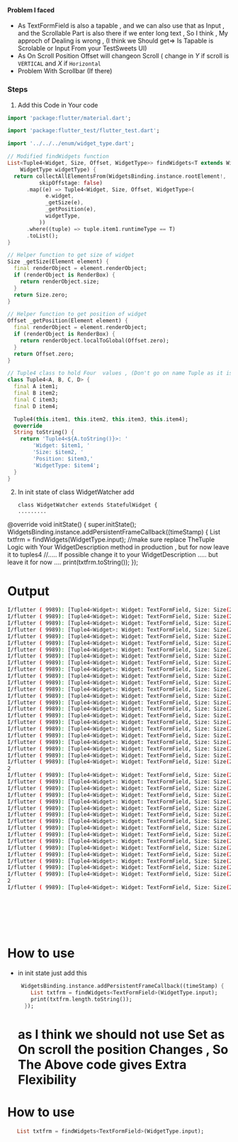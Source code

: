 ####  Problem I faced

* As TextFormField is also a tapable , and we can also use that as Input , and the Scrollable Part is also there if we enter long text , So I think , My approch of Dealing is wrong , (I think we  Should get=> Is Tapable is Scrolable or Input From your TestSweets UI)
* As On Scroll Position Offset will changeon Scroll ( change in *Y* if scroll is `VERTICAL` and *X* if `Horizontal`
* Problem With Scrollbar (If there)

### Steps

1. Add this Code in Your code

```dart
import 'package:flutter/material.dart';

import 'package:flutter_test/flutter_test.dart';

import '../../../enum/widget_type.dart';

// Modified findWidgets function
List<Tuple4<Widget, Size, Offset, WidgetType>> findWidgets<T extends Widget>(
    WidgetType widgetType) {
  return collectAllElementsFrom(WidgetsBinding.instance.rootElement!,
          skipOffstage: false)
      .map((e) => Tuple4<Widget, Size, Offset, WidgetType>(
            e.widget,
            _getSize(e),
            _getPosition(e),
            widgetType,
          ))
      .where((tuple) => tuple.item1.runtimeType == T)
      .toList();
}

// Helper function to get size of widget
Size _getSize(Element element) {
  final renderObject = element.renderObject;
  if (renderObject is RenderBox) {
    return renderObject.size;
  }
  return Size.zero;
}

// Helper function to get position of widget
Offset _getPosition(Element element) {
  final renderObject = element.renderObject;
  if (renderObject is RenderBox) {
    return renderObject.localToGlobal(Offset.zero);
  }
  return Offset.zero;
}

// Tuple4 class to hold Four  values , (Don't go on name Tuple as it is used for 3 , as i modified it for 4)
class Tuple4<A, B, C, D> {
  final A item1;
  final B item2;
  final C item3;
  final D item4;

  Tuple4(this.item1, this.item2, this.item3, this.item4);
  @override
  String toString() {
    return 'Tuple4<${A.toString()}>: '
        'Widget: $item1, '
        'Size: $item2, '
        'Position: $item3,'
        'WidgetType: $item4';
  }
}
```

2. In init state of class WidgetWatcher add
   ```
   class WidgetWatcher extends StatefulWidget {
   .........

 @override
  void initState() {
    super.initState();
     WidgetsBinding.instance.addPersistentFrameCallback((timeStamp) {
      List txtfrm = findWidgets<TextFormField>(WidgetType.input); //make sure replace TheTuple Logic with Your WidgetDescription method in production , but for now leave it to tuples4
      //..... If possible change it to your  WidgetDescription ..... but leave it for now ....
      print(txtfrm.toString());
    });


# Output
```bash
I/flutter ( 9989): [Tuple4<Widget>: Widget: TextFormField, Size: Size(258.0, 24.0), Position: Offset(51.0, -654.2),WidgetType: WidgetType.input, Tuple4<Widget>: Widget: TextFormField, Size: Size(258.0, 24.0), Position: Offset(51.0, -579.2),WidgetType: WidgetType.input, Tuple4<Widget>: Widget: TextFormField, Size: Size(258.0, 24.0), Position: Offset(51.0, 623.8),WidgetType: WidgetType.input]
I/flutter ( 9989): [Tuple4<Widget>: Widget: TextFormField, Size: Size(258.0, 24.0), Position: Offset(51.0, -654.4),WidgetType: WidgetType.input, Tuple4<Widget>: Widget: TextFormField, Size: Size(258.0, 24.0), Position: Offset(51.0, -579.4),WidgetType: WidgetType.input, Tuple4<Widget>: Widget: TextFormField, Size: Size(258.0, 24.0), Position: Offset(51.0, 623.6),WidgetType: WidgetType.input]
I/flutter ( 9989): [Tuple4<Widget>: Widget: TextFormField, Size: Size(258.0, 24.0), Position: Offset(51.0, -657.4),WidgetType: WidgetType.input, Tuple4<Widget>: Widget: TextFormField, Size: Size(258.0, 24.0), Position: Offset(51.0, -582.4),WidgetType: WidgetType.input, Tuple4<Widget>: Widget: TextFormField, Size: Size(258.0, 24.0), Position: Offset(51.0, 620.6),WidgetType: WidgetType.input]
I/flutter ( 9989): [Tuple4<Widget>: Widget: TextFormField, Size: Size(258.0, 24.0), Position: Offset(51.0, -693.8),WidgetType: WidgetType.input, Tuple4<Widget>: Widget: TextFormField, Size: Size(258.0, 24.0), Position: Offset(51.0, -618.8),WidgetType: WidgetType.input, Tuple4<Widget>: Widget: TextFormField, Size: Size(258.0, 24.0), Position: Offset(51.0, 584.2),WidgetType: WidgetType.input]
I/flutter ( 9989): [Tuple4<Widget>: Widget: TextFormField, Size: Size(258.0, 24.0), Position: Offset(51.0, -728.7),WidgetType: WidgetType.input, Tuple4<Widget>: Widget: TextFormField, Size: Size(258.0, 24.0), Position: Offset(51.0, -653.7),WidgetType: WidgetType.input, Tuple4<Widget>: Widget: TextFormField, Size: Size(258.0, 24.0), Position: Offset(51.0, 549.3),WidgetType: WidgetType.input]
I/flutter ( 9989): [Tuple4<Widget>: Widget: TextFormField, Size: Size(258.0, 24.0), Position: Offset(51.0, -757.4),WidgetType: WidgetType.input, Tuple4<Widget>: Widget: TextFormField, Size: Size(258.0, 24.0), Position: Offset(51.0, -682.4),WidgetType: WidgetType.input, Tuple4<Widget>: Widget: TextFormField, Size: Size(258.0, 24.0), Position: Offset(51.0, 520.6),WidgetType: WidgetType.input]
I/flutter ( 9989): [Tuple4<Widget>: Widget: TextFormField, Size: Size(258.0, 24.0), Position: Offset(51.0, -783.0),WidgetType: WidgetType.input, Tuple4<Widget>: Widget: TextFormField, Size: Size(258.0, 24.0), Position: Offset(51.0, -708.0),WidgetType: WidgetType.input, Tuple4<Widget>: Widget: TextFormField, Size: Size(258.0, 24.0), Position: Offset(51.0, 495.0),WidgetType: WidgetType.input]
I/flutter ( 9989): [Tuple4<Widget>: Widget: TextFormField, Size: Size(258.0, 24.0), Position: Offset(51.0, -805.5),WidgetType: WidgetType.input, Tuple4<Widget>: Widget: TextFormField, Size: Size(258.0, 24.0), Position: Offset(51.0, -730.5),WidgetType: WidgetType.input, Tuple4<Widget>: Widget: TextFormField, Size: Size(258.0, 24.0), Position: Offset(51.0, 472.5),WidgetType: WidgetType.input]
I/flutter ( 9989): [Tuple4<Widget>: Widget: TextFormField, Size: Size(258.0, 24.0), Position: Offset(51.0, -825.1),WidgetType: WidgetType.input, Tuple4<Widget>: Widget: TextFormField, Size: Size(258.0, 24.0), Position: Offset(51.0, -750.1),WidgetType: WidgetType.input, Tuple4<Widget>: Widget: TextFormField, Size: Size(258.0, 24.0), Position: Offset(51.0, 452.9),WidgetType: WidgetType.input]
I/flutter ( 9989): [Tuple4<Widget>: Widget: TextFormField, Size: Size(258.0, 24.0), Position: Offset(51.0, -841.8),WidgetType: WidgetType.input, Tuple4<Widget>: Widget: TextFormField, Size: Size(258.0, 24.0), Position: Offset(51.0, -766.8),WidgetType: WidgetType.input, Tuple4<Widget>: Widget: TextFormField, Size: Size(258.0, 24.0), Position: Offset(51.0, 436.2),WidgetType: WidgetType.input]
I/flutter ( 9989): [Tuple4<Widget>: Widget: TextFormField, Size: Size(258.0, 24.0), Position: Offset(51.0, -855.9),WidgetType: WidgetType.input, Tuple4<Widget>: Widget: TextFormField, Size: Size(258.0, 24.0), Position: Offset(51.0, -780.9),WidgetType: WidgetType.input, Tuple4<Widget>: Widget: TextFormField, Size: Size(258.0, 24.0), Position: Offset(51.0, 422.1),WidgetType: WidgetType.input]
I/flutter ( 9989): [Tuple4<Widget>: Widget: TextFormField, Size: Size(258.0, 24.0), Position: Offset(51.0, -865.5),WidgetType: WidgetType.input, Tuple4<Widget>: Widget: TextFormField, Size: Size(258.0, 24.0), Position: Offset(51.0, -790.5),WidgetType: WidgetType.input, Tuple4<Widget>: Widget: TextFormField, Size: Size(258.0, 24.0), Position: Offset(51.0, 412.5),WidgetType: WidgetType.input]
I/flutter ( 9989): [Tuple4<Widget>: Widget: TextFormField, Size: Size(258.0, 24.0), Position: Offset(51.0, -893.6),WidgetType: WidgetType.input, Tuple4<Widget>: Widget: TextFormField, Size: Size(258.0, 24.0), Position: Offset(51.0, -817.2),WidgetType: WidgetType.input, Tuple4<Widget>: Widget: TextFormField, Size: Size(258.0, 24.0), Position: Offset(51.0, 409.0),WidgetType: WidgetType.input]
I/flutter ( 9989): [Tuple4<Widget>: Widget: TextFormField, Size: Size(258.0, 24.0), Position: Offset(51.0, -889.1),WidgetType: WidgetType.input, Tuple4<Widget>: Widget: TextFormField, Size: Size(258.0, 24.0), Position: Offset(51.0, -812.9),WidgetType: WidgetType.input, Tuple4<Widget>: Widget: TextFormField, Size: Size(258.0, 24.0), Position: Offset(51.0, 409.6),WidgetType: WidgetType.input]
I/flutter ( 9989): [Tuple4<Widget>: Widget: TextFormField, Size: Size(258.0, 24.0), Position: Offset(51.0, -885.0),WidgetType: WidgetType.input, Tuple4<Widget>: Widget: TextFormField, Size: Size(258.0, 24.0), Position: Offset(51.0, -809.0),WidgetType: WidgetType.input, Tuple4<Widget>: Widget: TextFormField, Size: Size(258.0, 24.0), Position: Offset(51.0, 410.1),WidgetType: WidgetType.input]
I/flutter ( 9989): [Tuple4<Widget>: Widget: TextFormField, Size: Size(258.0, 24.0), Position: Offset(51.0, -881.3),WidgetType: WidgetType.input, Tuple4<Widget>: Widget: TextFormField, Size: Size(258.0, 24.0), Position: Offset(51.0, -805.5),WidgetType: WidgetType.input, Tuple4<Widget>: Widget: TextFormField, Size: Size(258.0, 24.0), Position: Offset(51.0, 410.6),WidgetType: WidgetType.input]
I/flutter ( 9989): [Tuple4<Widget>: Widget: TextFormField, Size: Size(258.0, 24.0), Position: Offset(51.0, -878.0),WidgetType: WidgetType.input, Tuple4<Widget>: Widget: TextFormField, Size: Size(258.0, 24.0), Position: Offset(51.0, -802.3),WidgetType: WidgetType.input, Tuple4<Widget>: Widget: TextFormField, Size: Size(258.0, 24.0), Position: Offset(51.0, 411.0),WidgetType: WidgetType.input]
I/flutter ( 9989): [Tuple4<Widget>: Widget: TextFormField, Size: Size(258.0, 24.0), Position: Offset(51.0, -875.0),WidgetType: WidgetType.input, Tuple4<Widget>: Widget: TextFormField, Size: Size(258.0, 24.0), Position: Offset(51.0, -799.5),WidgetType: WidgetType.input, Tuple4<Widget>: Widget: TextFormField, Size: Size(258.0, 24.0), Position: Offset(51.0, 411.3),WidgetType: WidgetType.input]
I/flutter ( 9989): [Tuple4<Widget>: Widget: TextFormField, Size: Size(258.0, 24.0), Position: Offset(51.0, -872.5),WidgetType: WidgetType.input, Tuple4<Widget>: Widget: TextFormField, Size: Size(258.0, 24.0), Position: Offset(51.0, -797.1),WidgetType: WidgetType.input, Tuple4<Widget>: Widget: TextFormField, Size: Size(258.0, 24.0), Position: Offset(51.0, 411.6),WidgetType: WidgetType.input]
I/flutter ( 9989): [Tuple4<Widget>: Widget: TextFormField, Size: Size(258.0, 24.0), Position: Offset(51.0, -870.3),WidgetType: WidgetType.input, Tuple4<Widget>: Widget: TextFormField, Size: Size(258.0, 24.0), Position: Offset(51.0, -795.1),WidgetType: WidgetType.input, Tuple4<Widget>: Widget: TextFormField, Size: Size(258.0, 24.0), Position: Offset(51.0, 411.9),WidgetType: WidgetType.input]
I/flutter ( 9989): [Tuple4<Widget>: Widget: TextFormField, Size: Size(258.0, 24.0), Position: Offset(51.0, -868.6),WidgetType: WidgetType.input, Tuple4<Widget>: Widget: TextFormField, Size: Size(258.0, 24.0), Position: Offset(51.0, -793.4),WidgetType: WidgetType.input, Tuple4<Widget>: Widget: TextFormField, Size: Size(258.0, 24.0), Position: Offset(51.0, 412.1),WidgetType: WidgetType.input]
I/flutter ( 9989): [Tuple4<Widget>: Widget: TextFormField, Size: Size(258.0, 24.0), Position: Offset(51.0, -867.2),WidgetType: WidgetType.input, Tuple4<Widget>: Widget: TextFormField, Size: Size(258.0, 24.0), Position: Offset(51.0, -792.1),WidgetType: WidgetType.input, Tuple4<Widget>: Widget: TextFormField, Size: Size(258.0, 24.0), Position: Offset(51.0, 412.3),WidgetType: WidgetType.input]
I/flutter ( 9989): [Tuple4<Widget>: Widget: TextFormField, Size: Size(258.0, 24.0), Position: Offset(51.0, -866.3),WidgetType: WidgetType.input, Tuple4<Widget>: Widget: TextFormField, Size: Size(258.0, 24.0), Position: Offset(51.0, -791.2),WidgetType: WidgetType.input, Tuple4<Widget>: Widget: TextFormField, Size: Size(258.0, 24.0), Position: Offset(51.0, 412.4),WidgetType: WidgetType.input]
I/flutter ( 9989): [Tuple4<Widget>: Widget: TextFormField, Size: Size(258.0, 24.0), Position: Offset(51.0, -865.7),WidgetType: WidgetType.input, Tuple4<Widget>: Widget: TextFormField, Size: Size(258.0, 24.0), Position: Offset(51.0, -790.7),WidgetType: WidgetType.input, Tuple4<Widget>: Widget: TextFormField, Size: Size(258.0, 24.0), Position: Offset(51.0, 412.5),WidgetType: WidgetType.input]
2
I/flutter ( 9989): [Tuple4<Widget>: Widget: TextFormField, Size: Size(258.0, 24.0), Position: Offset(51.0, -865.5),WidgetType: WidgetType.input, Tuple4<Widget>: Widget: TextFormField, Size: Size(258.0, 24.0), Position: Offset(51.0, -790.5),WidgetType: WidgetType.input, Tuple4<Widget>: Widget: TextFormField, Size: Size(258.0, 24.0), Position: Offset(51.0, 412.5),WidgetType: WidgetType.input]
I/flutter ( 9989): [Tuple4<Widget>: Widget: TextFormField, Size: Size(258.0, 24.0), Position: Offset(51.0, -866.5),WidgetType: WidgetType.input, Tuple4<Widget>: Widget: TextFormField, Size: Size(258.0, 24.0), Position: Offset(51.0, -791.5),WidgetType: WidgetType.input, Tuple4<Widget>: Widget: TextFormField, Size: Size(258.0, 24.0), Position: Offset(51.0, 412.4),WidgetType: WidgetType.input]
I/flutter ( 9989): [Tuple4<Widget>: Widget: TextFormField, Size: Size(258.0, 24.0), Position: Offset(51.0, -870.7),WidgetType: WidgetType.input, Tuple4<Widget>: Widget: TextFormField, Size: Size(258.0, 24.0), Position: Offset(51.0, -795.4),WidgetType: WidgetType.input, Tuple4<Widget>: Widget: TextFormField, Size: Size(258.0, 24.0), Position: Offset(51.0, 411.9),WidgetType: WidgetType.input]
I/flutter ( 9989): [Tuple4<Widget>: Widget: TextFormField, Size: Size(258.0, 24.0), Position: Offset(51.0, -880.5),WidgetType: WidgetType.input, Tuple4<Widget>: Widget: TextFormField, Size: Size(258.0, 24.0), Position: Offset(51.0, -804.7),WidgetType: WidgetType.input, Tuple4<Widget>: Widget: TextFormField, Size: Size(258.0, 24.0), Position: Offset(51.0, 410.7),WidgetType: WidgetType.input]
I/flutter ( 9989): [Tuple4<Widget>: Widget: TextFormField, Size: Size(258.0, 24.0), Position: Offset(51.0, -888.5),WidgetType: WidgetType.input, Tuple4<Widget>: Widget: TextFormField, Size: Size(258.0, 24.0), Position: Offset(51.0, -812.3),WidgetType: WidgetType.input, Tuple4<Widget>: Widget: TextFormField, Size: Size(258.0, 24.0), Position: Offset(51.0, 409.7),WidgetType: WidgetType.input]
I/flutter ( 9989): [Tuple4<Widget>: Widget: TextFormField, Size: Size(258.0, 24.0), Position: Offset(51.0, -884.8),WidgetType: WidgetType.input, Tuple4<Widget>: Widget: TextFormField, Size: Size(258.0, 24.0), Position: Offset(51.0, -808.8),WidgetType: WidgetType.input, Tuple4<Widget>: Widget: TextFormField, Size: Size(258.0, 24.0), Position: Offset(51.0, 410.1),WidgetType: WidgetType.input]
I/flutter ( 9989): [Tuple4<Widget>: Widget: TextFormField, Size: Size(258.0, 24.0), Position: Offset(51.0, -881.5),WidgetType: WidgetType.input, Tuple4<Widget>: Widget: TextFormField, Size: Size(258.0, 24.0), Position: Offset(51.0, -805.7),WidgetType: WidgetType.input, Tuple4<Widget>: Widget: TextFormField, Size: Size(258.0, 24.0), Position: Offset(51.0, 410.5),WidgetType: WidgetType.input]
I/flutter ( 9989): [Tuple4<Widget>: Widget: TextFormField, Size: Size(258.0, 24.0), Position: Offset(51.0, -878.4),WidgetType: WidgetType.input, Tuple4<Widget>: Widget: TextFormField, Size: Size(258.0, 24.0), Position: Offset(51.0, -802.7),WidgetType: WidgetType.input, Tuple4<Widget>: Widget: TextFormField, Size: Size(258.0, 24.0), Position: Offset(51.0, 410.9),WidgetType: WidgetType.input]
I/flutter ( 9989): [Tuple4<Widget>: Widget: TextFormField, Size: Size(258.0, 24.0), Position: Offset(51.0, -875.7),WidgetType: WidgetType.input, Tuple4<Widget>: Widget: TextFormField, Size: Size(258.0, 24.0), Position: Offset(51.0, -800.2),WidgetType: WidgetType.input, Tuple4<Widget>: Widget: TextFormField, Size: Size(258.0, 24.0), Position: Offset(51.0, 411.2),WidgetType: WidgetType.input]
I/flutter ( 9989): [Tuple4<Widget>: Widget: TextFormField, Size: Size(258.0, 24.0), Position: Offset(51.0, -873.3),WidgetType: WidgetType.input, Tuple4<Widget>: Widget: TextFormField, Size: Size(258.0, 24.0), Position: Offset(51.0, -797.9),WidgetType: WidgetType.input, Tuple4<Widget>: Widget: TextFormField, Size: Size(258.0, 24.0), Position: Offset(51.0, 411.5),WidgetType: WidgetType.input]
I/flutter ( 9989): [Tuple4<Widget>: Widget: TextFormField, Size: Size(258.0, 24.0), Position: Offset(51.0, -871.2),WidgetType: WidgetType.input, Tuple4<Widget>: Widget: TextFormField, Size: Size(258.0, 24.0), Position: Offset(51.0, -795.9),WidgetType: WidgetType.input, Tuple4<Widget>: Widget: TextFormField, Size: Size(258.0, 24.0), Position: Offset(51.0, 411.8),WidgetType: WidgetType.input]
I/flutter ( 9989): [Tuple4<Widget>: Widget: TextFormField, Size: Size(258.0, 24.0), Position: Offset(51.0, -869.4),WidgetType: WidgetType.input, Tuple4<Widget>: Widget: TextFormField, Size: Size(258.0, 24.0), Position: Offset(51.0, -794.2),WidgetType: WidgetType.input, Tuple4<Widget>: Widget: TextFormField, Size: Size(258.0, 24.0), Position: Offset(51.0, 412.0),WidgetType: WidgetType.input]
I/flutter ( 9989): [Tuple4<Widget>: Widget: TextFormField, Size: Size(258.0, 24.0), Position: Offset(51.0, -868.0),WidgetType: WidgetType.input, Tuple4<Widget>: Widget: TextFormField, Size: Size(258.0, 24.0), Position: Offset(51.0, -792.9),WidgetType: WidgetType.input, Tuple4<Widget>: Widget: TextFormField, Size: Size(258.0, 24.0), Position: Offset(51.0, 412.2),WidgetType: WidgetType.input]
I/flutter ( 9989): [Tuple4<Widget>: Widget: TextFormField, Size: Size(258.0, 24.0), Position: Offset(51.0, -866.9),WidgetType: WidgetType.input, Tuple4<Widget>: Widget: TextFormField, Size: Size(258.0, 24.0), Position: Offset(51.0, -791.8),WidgetType: WidgetType.input, Tuple4<Widget>: Widget: TextFormField, Size: Size(258.0, 24.0), Position: Offset(51.0, 412.3),WidgetType: WidgetType.input]
I/flutter ( 9989): [Tuple4<Widget>: Widget: TextFormField, Size: Size(258.0, 24.0), Position: Offset(51.0, -866.1),WidgetType: WidgetType.input, Tuple4<Widget>: Widget: TextFormField, Size: Size(258.0, 24.0), Position: Offset(51.0, -791.1),WidgetType: WidgetType.input, Tuple4<Widget>: Widget: TextFormField, Size: Size(258.0, 24.0), Position: Offset(51.0, 412.4),WidgetType: WidgetType.input]
I/flutter ( 9989): [Tuple4<Widget>: Widget: TextFormField, Size: Size(258.0, 24.0), Position: Offset(51.0, -865.6),WidgetType: WidgetType.input, Tuple4<Widget>: Widget: TextFormField, Size: Size(258.0, 24.0), Position: Offset(51.0, -790.6),WidgetType: WidgetType.input, Tuple4<Widget>: Widget: TextFormField, Size: Size(258.0, 24.0), Position: Offset(51.0, 412.5),WidgetType: WidgetType.input]
2
I/flutter ( 9989): [Tuple4<Widget>: Widget: TextFormField, Size: Size(258.0, 24.0), Position: Offset(51.0, -865.5),WidgetType: WidgetType.input, Tuple4<Widget>: Widget: TextFormField, Size: Size(258.0, 24.0), Position: Offset(51.0, -790.5),WidgetType: WidgetType.input, Tuple4<Widget>: Widget: TextFormField, Size: Size(258.0, 24.0), Position: Offset(51.0, 412.5),WidgetType: WidgetType.input]








````


# How to use 
* in init state just add this
  ```dart
   WidgetsBinding.instance.addPersistentFrameCallback((timeStamp) {
      List txtfrm = findWidgets<TextFormField>(WidgetType.input);
      print(txtfrm.length.toString());
    });
  ```

  # as I think we should not use Set as On scroll the position Changes , So The Above code gives Extra Flexibility
# How to use
```dart
   List txtfrm = findWidgets<TextFormField>(WidgetType.input);
```
